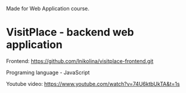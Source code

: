 Made for Web Application course.

# VisitPlace - backend web application

Frontend: https://github.com/lnikolina/visitplace-frontend.git

Programing language - JavaScript

Youtube video: https://www.youtube.com/watch?v=74U6ktbUkTA&t=1s
